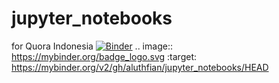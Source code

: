 # jupyter_notebooks
for Quora Indonesia
[![Binder](https://mybinder.org/badge_logo.svg)](https://mybinder.org/v2/gh/aluthfian/jupyter_notebooks/HEAD)
.. image:: https://mybinder.org/badge_logo.svg
 :target: https://mybinder.org/v2/gh/aluthfian/jupyter_notebooks/HEAD
